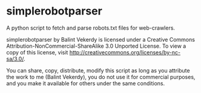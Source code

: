 simplerobotparser
=================

A python script to fetch and parse robots.txt files for web-crawlers.


simplerobotparser by Balint Vekerdy is licensed under a Creative Commons Attribution-NonCommercial-ShareAlike 3.0 Unported License.
To view a copy of this license, visit http://creativecommons.org/licenses/by-nc-sa/3.0/.

You can share, copy, distribute, modify this script as long as you attribute the work to me (Balint Vekerdy), you do not use it for commercial purposes, and you make it available for others under the same conditions.
